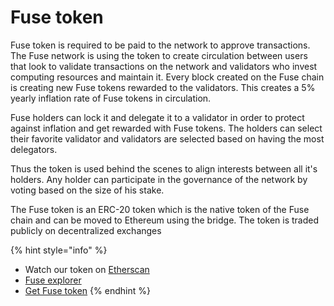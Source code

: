 # Fuse token

Fuse token is required to be paid to the network to approve transactions. The Fuse network is using the token to create circulation between users that look to validate transactions on the network and validators who invest computing resources and maintain it. Every block created on the Fuse chain is creating new Fuse tokens rewarded to the validators. This creates a 5% yearly inflation rate of Fuse tokens in circulation. 

Fuse holders can lock it and delegate it to a validator in order to protect against inflation and get rewarded with Fuse tokens. The holders can select their favorite validator and validators are selected based on having the most delegators. 

Thus the token is used behind the scenes to align interests between all it's holders. Any holder can participate in the governance of the network by voting based on the size of his stake.

The Fuse token is an ERC-20 token which is the native token of the Fuse chain and can be moved to Ethereum using the bridge. The token is traded publicly on decentralized exchanges

{% hint style="info" %}
* Watch our token on [Etherscan](https://etherscan.io/token/0x970b9bb2c0444f5e81e9d0efb84c8ccdcdcaf84d)
* [Fuse explorer](https://explorer.fusenet.io/)
* [Get Fuse token](https://uniswap.exchange/swap/0x970B9bB2C0444F5E81e9d0eFb84C8ccdcdcAf84d)
{% endhint %}



